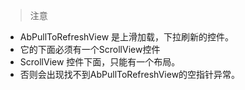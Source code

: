 
> 注意

- AbPullToRefreshView 是上滑加载，下拉刷新的控件。
- 它的下面必须有一个ScrollView控件
- ScrollView 控件下面，只能有一个布局。
- 否则会出现找不到AbPullToRefreshView的空指针异常。
